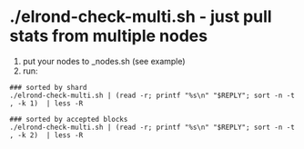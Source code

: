 # ./elrond-check-multi.sh - just pull stats from multiple nodes
1. put your nodes to _nodes.sh (see example)
2. run:
```
### sorted by shard
./elrond-check-multi.sh | (read -r; printf "%s\n" "$REPLY"; sort -n -t , -k 1)  | less -R

### sorted by accepted blocks
./elrond-check-multi.sh | (read -r; printf "%s\n" "$REPLY"; sort -n -t , -k 2)  | less -R
```
